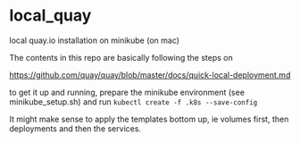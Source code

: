 # local_quay
local quay.io installation on minikube (on mac)

The contents in this repo are basically following the steps on 

https://github.com/quay/quay/blob/master/docs/quick-local-deployment.md

to get it up and running, prepare the minikube environment (see minikube_setup.sh)
and run `kubectl create -f .k8s --save-config`

It might make sense to apply the templates bottom up, ie volumes first, then deployments and then the services.

